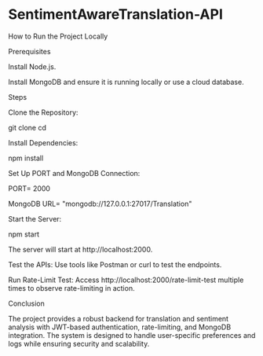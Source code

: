 # SentimentAwareTranslation-API

How to Run the Project Locally

Prerequisites

Install Node.js.

Install MongoDB and ensure it is running locally or use a cloud database.

Steps

Clone the Repository:

git clone <repository-url>
cd <repository-folder>

Install Dependencies:

npm install

Set Up PORT and MongoDB Connection:

PORT= 2000

MongoDB URL= "mongodb://127.0.0.1:27017/Translation"

Start the Server:

npm start

The server will start at http://localhost:2000.

Test the APIs:
Use tools like Postman or curl to test the endpoints.

Run Rate-Limit Test:
Access http://localhost:2000/rate-limit-test multiple times to observe rate-limiting in action.

Conclusion

The project provides a robust backend for translation and sentiment analysis with JWT-based authentication, rate-limiting, and MongoDB integration. The system is designed to handle user-specific preferences and logs while ensuring security and scalability.

